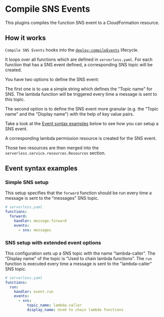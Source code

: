 # Compile SNS Events

This plugins compiles the function SNS event to a CloudFormation resource.

## How it works

`Compile SNS Events` hooks into the [`deploy:compileEvents`](/lib/plugins/deploy) lifecycle.

It loops over all functions which are defined in `serverless.yaml`. For each function that has a SNS event defined,
a corresponding SNS topic will be created.

You have two options to define the SNS event:

The first one is to use a simple string which defines the "Topic name" for SNS. The lambda function will be triggered
every time a message is sent to this topic.

The second option is to define the SNS event more granular (e.g. the "Topic name" and the "Display name") with the help of
key value pairs.

Take a look at the [Event syntax examples](#event-syntax-examples) below to see how you can setup a SNS event.

A corresponding lambda permission resource is created for the SNS event.

Those two resources are then merged into the `serverless.service.resources.Resources` section.

## Event syntax examples

### Simple SNS setup

This setup specifies that the `forward` function should be run every time a message is sent to the "messages" SNS topic.

```yaml
# serverless.yaml
functions:
  forward:
    handler: message.forward
    events:
      - sns: messages
```

### SNS setup with extended event options

This configuration sets up a SNS topic with the name "lambda-caller". The "Display name" of the topic is "Used to chain
lambda functions".  The `run` function is executed every time a message is sent to the "lambda-caller" SNS topic.

```yaml
# serverless.yaml
functions:
  run:
    handler: event.run
    events:
      - sns:
          topic_name: lambda-caller
          display_name: Used to chain lambda functions
```
